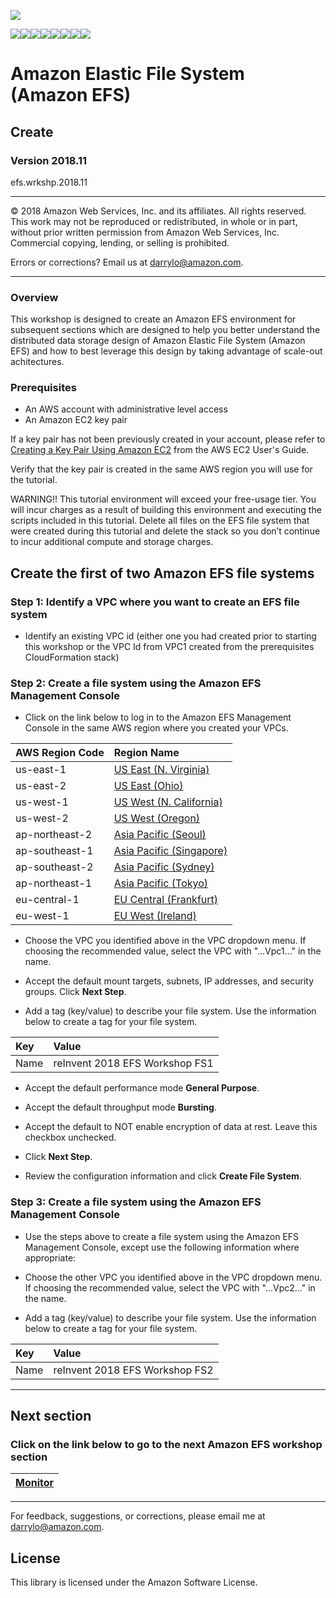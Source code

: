 ![](https://s3.amazonaws.com/aws-us-east-1/tutorial/AWS_logo_PMS_300x180.png)

![](https://s3.amazonaws.com/aws-us-east-1/tutorial/100x100_benefit_available.png)![](https://s3.amazonaws.com/aws-us-east-1/tutorial/100x100_benefit_ingergration.png)![](https://s3.amazonaws.com/aws-us-east-1/tutorial/100x100_benefit_ecryption-lock.png)![](https://s3.amazonaws.com/aws-us-east-1/tutorial/100x100_benefit_fully-managed.png)![](https://s3.amazonaws.com/aws-us-east-1/tutorial/100x100_benefit_lowcost-affordable.png)![](https://s3.amazonaws.com/aws-us-east-1/tutorial/100x100_benefit_performance.png)![](https://s3.amazonaws.com/aws-us-east-1/tutorial/100x100_benefit_scalable.png)![](https://s3.amazonaws.com/aws-us-east-1/tutorial/100x100_benefit_storage.png)
# **Amazon Elastic File System (Amazon EFS)**

## Create

### Version 2018.11

efs.wrkshp.2018.11

---

© 2018 Amazon Web Services, Inc. and its affiliates. All rights reserved. This work may not be  reproduced or redistributed, in whole or in part, without prior written permission from Amazon Web Services, Inc. Commercial copying, lending, or selling is prohibited.

Errors or corrections? Email us at [darrylo@amazon.com](mailto:darrylo@amazon.com).

---

### Overview

This workshop is designed to create an Amazon EFS environment for subsequent sections which are designed to help you better understand the distributed data storage design of Amazon Elastic File System (Amazon EFS) and how to best leverage this design by taking advantage of scale-out achitectures.

### Prerequisites

* An AWS account with administrative level access
* An Amazon EC2 key pair

If a key pair has not been previously created in your account, please refer to [Creating a Key Pair Using Amazon EC2](http://docs.aws.amazon.com/AWSEC2/latest/UserGuide/ec2-key-pairs.html#having-ec2-create-your-key-pair) from the AWS EC2 User's Guide.  

Verify that the key pair is created in the same AWS region you will use for the tutorial.

WARNING!! This tutorial environment will exceed your free-usage tier. You will incur charges as a result of building this environment and executing the scripts included in this tutorial. Delete all files on the EFS file system that were created during this tutorial and delete the  stack so you don’t continue to incur additional compute and storage charges.

## Create the first of two Amazon EFS file systems

### Step 1: Identify a VPC where you want to create an EFS file system

- Identify an existing VPC id (either one you had created prior to starting this workshop or the VPC Id from VPC1 created from the prerequisites CloudFormation stack)

### Step 2: Create a file system using the Amazon EFS Management Console

- Click on the link below to log in to the Amazon EFS Management Console in the same AWS region where you created your VPCs. 

| AWS Region Code | Region Name |
| :--- | :--- 
| us-east-1 | [US East (N. Virginia)](https://console.aws.amazon.com/efs/home?region=us-east-1#/wizard/1) |
| us-east-2 | [US East (Ohio)](https://console.aws.amazon.com/efs/home?region=us-east-2#/wizard/1) |
| us-west-1 | [US West (N. California)](https://console.aws.amazon.com/efs/home?region=us-west-1#/wizard/1) |
| us-west-2 | [US West (Oregon)](https://console.aws.amazon.com/efs/home?region=us-west-2#/wizard/1) |
| ap-northeast-2 | [Asia Pacific (Seoul)](https://console.aws.amazon.com/efs/home?region=ap-northeast-2#/wizard/1) |
| ap-southeast-1 | [Asia Pacific (Singapore)](https://console.aws.amazon.com/efs/home?region=ap-southeast-1#/wizard/1) |
| ap-southeast-2 | [Asia Pacific (Sydney)](https://console.aws.amazon.com/efs/home?region=ap-southeast-2#/wizard/1) |
| ap-northeast-1 | [Asia Pacific (Tokyo)](https://console.aws.amazon.com/efs/home?region=ap-northeast-1#/wizard/1) |
| eu-central-1 | [EU Central (Frankfurt)](https://console.aws.amazon.com/efs/home?region=eu-central-1#/wizard/1) |
| eu-west-1 | [EU West (Ireland)](https://console.aws.amazon.com/efs/home?region=eu-west-1#/wizard/1) |

- Choose the VPC you identified above in the VPC dropdown menu. If choosing the recommended value, select the VPC with "...Vpc1..." in the name.

- Accept the default mount targets, subnets, IP addresses, and security groups. Click **Next Step**.

- Add a tag (key/value) to describe your file system. Use the information below to create a tag for your file system.

| Key | Value
| :--- | :--- 
| Name | reInvent 2018 EFS Workshop FS1

- Accept the default performance mode **General Purpose**.

- Accept the default throughput mode **Bursting**.

- Accept the default to NOT enable encryption of data at rest. Leave this checkbox unchecked.

- Click **Next Step**.

- Review the configuration information and click **Create File System**.


### Step 3: Create a file system using the Amazon EFS Management Console

- Use the steps above to create a file system using the Amazon EFS Management Console, except use the following information where appropriate:

- Choose the other VPC you identified above in the VPC dropdown menu. If choosing the recommended value, select the VPC with "...Vpc2..." in the name.

- Add a tag (key/value) to describe your file system. Use the information below to create a tag for your file system.

| Key | Value
| :--- | :--- 
| Name | reInvent 2018 EFS Workshop FS2


---
## Next section
### Click on the link below to go to the next Amazon EFS workshop section

| [**Monitor**](/workshop/2-monitor) |
| :---
---

For feedback, suggestions, or corrections, please email me at [darrylo@amazon.com](mailto:darrylo@amazon.com).

## License

This library is licensed under the Amazon Software License.
